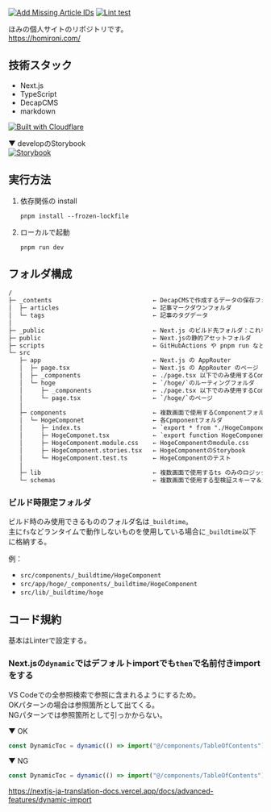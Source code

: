 [![Add Missing Article IDs](https://github.com/homironi/homimemo/actions/workflows/add-article-missing-id.yml/badge.svg)](https://github.com/homironi/homimemo/actions/workflows/add-article-missing-id.yml)
[![Lint test](https://github.com/homironi/homimemo/actions/workflows/lint-test.yml/badge.svg)](https://github.com/homironi/homimemo/actions/workflows/lint-test.yml)

ほみの個人サイトのリポジトリです。  
https://homironi.com/

## 技術スタック

- Next.js
- TypeScript
- DecapCMS
- markdown

[![Built with Cloudflare](https://workers.cloudflare.com/built-with-cloudflare.svg)](https://cloudflare.com)

▼ developのStorybook  
[![Storybook](https://cdn.jsdelivr.net/gh/storybookjs/brand@main/badge/badge-storybook.svg)](https://develop--682bb6b6fbdc8489c7635afb.chromatic.com)

## 実行方法

1. 依存関係の install  
   ```cli
   pnpm install --frozen-lockfile
   ```
1. ローカルで起動  
   ```cli
   pnpm run dev
   ```

## フォルダ構成

```txt
/
├─ _contents                            ← DecapCMSで作成するデータの保存フォルダ
│  ├─ articles                          ← 記事マークダウンフォルダ
│  └─ tags                              ← 記事のタグデータ
│
├─ _public                              ← Next.js のビルド先フォルダ：これを公開するがgitでは管理外に指定
├─ public                               ← Next.jsの静的アセットフォルダ
├─ scripts                              ← GitHubActions や pnpm run などで使用するスクリプト
└─ src
   ├─ app                               ← Next.js の AppRouter
   │  ├─ page.tsx                       ← Next.js の AppRouter のページ
   │  ├─ _components                    ← ./page.tsx 以下でのみ使用するComponentのフォルダ（以下共有Componentフォルダと同じ）
   │  └─ hoge                           ← `/hoge/`のルーティングフォルダ
   │     ├─ _components                 ← ./page.tsx 以下でのみ使用するComponentのフォルダ（以下共有Componentフォルダと同じ）
   │     └─ page.tsx                    ← `/hoge/`のページ
   │
   ├─ components                        ← 複数画面で使用するComponentフォルダ
   │  └─ HogeComponet                   ← 各Cpmponentフォルダ
   │     ├─ index.ts                    ← `export * from "./HogeComponent"`
   │     ├─ HogeComponet.tsx            ← `export function HogeComponent`
   │     ├─ HogeComponent.module.css    ← HogeComponentのmodule.css
   │     ├─ HogeComponent.stories.tsx   ← HogeComponentのStorybook
   │     └─ HogeComponent.test.ts       ← HogeComponentのテスト
   │
   ├─ lib                               ← 複数画面で使用するts のみのロジックファイル
   └─ schemas                           ← 複数画面で使用する型検証スキーマ＆型
```

### ビルド時限定フォルダ

ビルド時のみ使用できるもののフォルダ名は`_buildtime`。  
主に`fs`などランタイムで動作しないものを使用している場合に`_buildtime`以下に格納する。

例：
- `src/components/_buildtime/HogeComponent`
- `src/app/hoge/_components/_buildtime/HogeComponent`
- `src/lib/_buildtime/hoge`

## コード規約

基本はLinterで設定する。

### Next.jsの`dynamic`ではデフォルトimportでも`then`で名前付きimportをする

VS Codeでの全参照検索で参照に含まれるようにするため。  
OKパターンの場合は参照箇所として出てくる。  
NGパターンでは参照箇所として引っかからない。

▼ OK  
```ts
const DynamicToc = dynamic(() => import("@/components/TableOfContents").then(mod => mod.default));
```

▼ NG  
```ts
const DynamicToc = dynamic(() => import("@/components/TableOfContents"));
```

https://nextjs-ja-translation-docs.vercel.app/docs/advanced-features/dynamic-import
